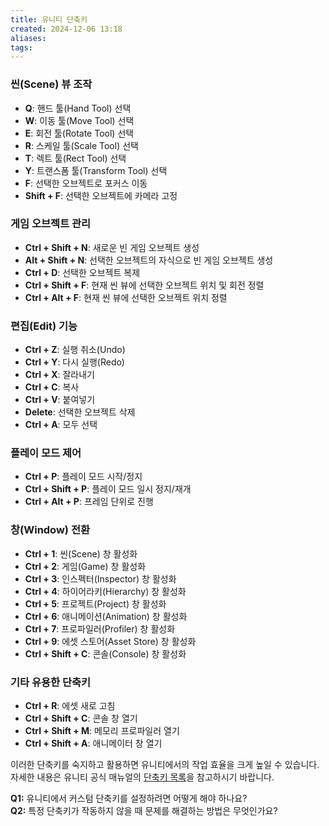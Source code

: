 ```yaml
---
title: 유니티 단축키
created: 2024-12-06 13:18
aliases: 
tags:
---
```


### 씬(Scene) 뷰 조작

- **Q**: 핸드 툴(Hand Tool) 선택
- **W**: 이동 툴(Move Tool) 선택
- **E**: 회전 툴(Rotate Tool) 선택
- **R**: 스케일 툴(Scale Tool) 선택
- **T**: 렉트 툴(Rect Tool) 선택
- **Y**: 트랜스폼 툴(Transform Tool) 선택
- **F**: 선택한 오브젝트로 포커스 이동
- **Shift + F**: 선택한 오브젝트에 카메라 고정


### 게임 오브젝트 관리

- **Ctrl + Shift + N**: 새로운 빈 게임 오브젝트 생성
- **Alt + Shift + N**: 선택한 오브젝트의 자식으로 빈 게임 오브젝트 생성
- **Ctrl + D**: 선택한 오브젝트 복제
- **Ctrl + Shift + F**: 현재 씬 뷰에 선택한 오브젝트 위치 및 회전 정렬
- **Ctrl + Alt + F**: 현재 씬 뷰에 선택한 오브젝트 위치 정렬

### 편집(Edit) 기능

- **Ctrl + Z**: 실행 취소(Undo)
- **Ctrl + Y**: 다시 실행(Redo)
- **Ctrl + X**: 잘라내기
- **Ctrl + C**: 복사
- **Ctrl + V**: 붙여넣기
- **Delete**: 선택한 오브젝트 삭제
- **Ctrl + A**: 모두 선택

### 플레이 모드 제어

- **Ctrl + P**: 플레이 모드 시작/정지
- **Ctrl + Shift + P**: 플레이 모드 일시 정지/재개
- **Ctrl + Alt + P**: 프레임 단위로 진행

### 창(Window) 전환

- **Ctrl + 1**: 씬(Scene) 창 활성화
- **Ctrl + 2**: 게임(Game) 창 활성화
- **Ctrl + 3**: 인스펙터(Inspector) 창 활성화
- **Ctrl + 4**: 하이어라키(Hierarchy) 창 활성화
- **Ctrl + 5**: 프로젝트(Project) 창 활성화
- **Ctrl + 6**: 애니메이션(Animation) 창 활성화
- **Ctrl + 7**: 프로파일러(Profiler) 창 활성화
- **Ctrl + 9**: 에셋 스토어(Asset Store) 창 활성화
- **Ctrl + Shift + C**: 콘솔(Console) 창 활성화

### 기타 유용한 단축키

- **Ctrl + R**: 에셋 새로 고침
- **Ctrl + Shift + C**: 콘솔 창 열기
- **Ctrl + Shift + M**: 메모리 프로파일러 열기
- **Ctrl + Shift + A**: 애니메이터 창 열기

이러한 단축키를 숙지하고 활용하면 유니티에서의 작업 효율을 크게 높일 수 있습니다. 자세한 내용은 유니티 공식 매뉴얼의 [단축키 목록](https://docs.unity3d.com/kr/560/Manual/UnityHotkeys.html)을 참고하시기 바랍니다.

**Q1:** 유니티에서 커스텀 단축키를 설정하려면 어떻게 해야 하나요?  
**Q2:** 특정 단축키가 작동하지 않을 때 문제를 해결하는 방법은 무엇인가요?